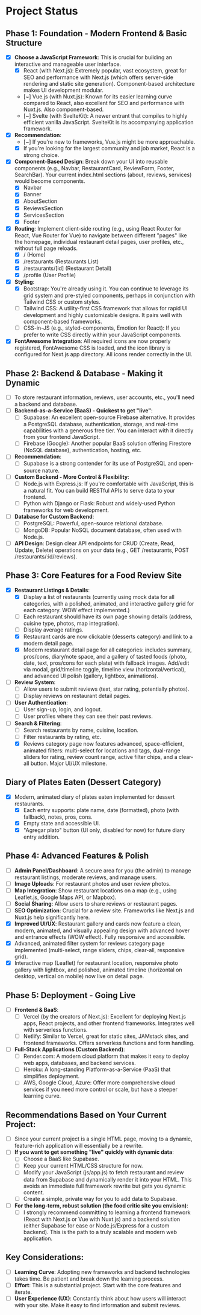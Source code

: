 # Project Status

## Phase 1: Foundation - Modern Frontend & Basic Structure
- [x] **Choose a JavaScript Framework**: This is crucial for building an interactive and manageable user interface.
  - [x] React (with Next.js): Extremely popular, vast ecosystem, great for SEO and performance with Next.js (which offers server-side rendering and static site generation). Component-based architecture makes UI development modular.
  - [~] Vue.js (with Nuxt.js): Known for its easier learning curve compared to React, also excellent for SEO and performance with Nuxt.js. Also component-based.
  - [~] Svelte (with SvelteKit): A newer entrant that compiles to highly efficient vanilla JavaScript. SvelteKit is its accompanying application framework.
- [x] **Recommendation**:
    - [~] If you're new to frameworks, Vue.js might be more approachable.
    - [x] If you're looking for the largest community and job market, React is a strong choice.
- [x] **Component-Based Design**: Break down your UI into reusable components (e.g., Navbar, RestaurantCard, ReviewForm, Footer, SearchBar). Your current index.html sections (about, reviews, services) would become components.
    - [x] Navbar
    - [x] Banner
    - [x] AboutSection
    - [x] ReviewsSection
    - [x] ServicesSection
    - [x] Footer
- [x] **Routing**: Implement client-side routing (e.g., using React Router for React, Vue Router for Vue) to navigate between different "pages" like the homepage, individual restaurant detail pages, user profiles, etc., without full page reloads.
    - [x] / (Home)
    - [x] /restaurants (Restaurants List)
    - [x] /restaurants/[id] (Restaurant Detail)
    - [x] /profile (User Profile)
- [x] **Styling**:
  - [x] Bootstrap: You're already using it. You can continue to leverage its grid system and pre-styled components, perhaps in conjunction with Tailwind CSS or custom styles.
  - [ ] Tailwind CSS: A utility-first CSS framework that allows for rapid UI development and highly customizable designs. It pairs well with component-based frameworks.
  - [ ] CSS-in-JS (e.g., styled-components, Emotion for React): If you prefer to write CSS directly within your JavaScript components.
- [x] **FontAwesome Integration**: All required icons are now properly registered, FontAwesome CSS is loaded, and the icon library is configured for Next.js app directory. All icons render correctly in the UI.

## Phase 2: Backend & Database - Making it Dynamic
- [ ] To store restaurant information, reviews, user accounts, etc., you'll need a backend and database.
- [ ] **Backend-as-a-Service (BaaS) - Quickest to get "live"**:
  - [ ] Supabase: An excellent open-source Firebase alternative. It provides a PostgreSQL database, authentication, storage, and real-time capabilities with a generous free tier. You can interact with it directly from your frontend JavaScript.
  - [ ] Firebase (Google): Another popular BaaS solution offering Firestore (NoSQL database), authentication, hosting, etc.
- [ ] **Recommendation**: 
    - [ ] Supabase is a strong contender for its use of PostgreSQL and open-source nature.
- [ ] **Custom Backend - More Control & Flexibility**:
  - [ ] Node.js with Express.js: If you're comfortable with JavaScript, this is a natural fit. You can build RESTful APIs to serve data to your frontend.
  - [ ] Python with Django or Flask: Robust and widely-used Python frameworks for web development.
- [ ] **Database for Custom Backend**:
  - [ ] PostgreSQL: Powerful, open-source relational database.
  - [ ] MongoDB: Popular NoSQL document database, often used with Node.js.
- [ ] **API Design**: Design clear API endpoints for CRUD (Create, Read, Update, Delete) operations on your data (e.g., GET /restaurants, POST /restaurants/:id/reviews).

## Phase 3: Core Features for a Food Review Site
- [x] **Restaurant Listings & Details**:
  - [x] Display a list of restaurants (currently using mock data for all categories, with a polished, animated, and interactive gallery grid for each category. WOW effect implemented.)
  - [ ] Each restaurant should have its own page showing details (address, cuisine type, photos, map integration).
  - [ ] Display average ratings.
  - [x] Restaurant cards are now clickable (desserts category) and link to a modern detail page.
  - [x] Modern restaurant detail page for all categories: includes summary, pros/cons, diary/note space, and a gallery of tasted foods (photo, date, text, pros/cons for each plate) with fallback images. Add/edit via modal, grid/timeline toggle, timeline view (horizontal/vertical), and advanced UI polish (gallery, lightbox, animations).
- [ ] **Review System**:
  - [ ] Allow users to submit reviews (text, star rating, potentially photos).
  - [ ] Display reviews on restaurant detail pages.
- [ ] **User Authentication**:
  - [ ] User sign-up, login, and logout.
  - [ ] User profiles where they can see their past reviews.
- [ ] **Search & Filtering**:
  - [ ] Search restaurants by name, cuisine, location.
  - [ ] Filter restaurants by rating, etc.
  - [x] Reviews category page now features advanced, space-efficient, animated filters: multi-select for locations and tags, dual-range sliders for rating, review count range, active filter chips, and a clear-all button. Major UI/UX milestone.

## Diary of Plates Eaten (Dessert Category)
- [x] Modern, animated diary of plates eaten implemented for dessert restaurants.
  - [x] Each entry supports: plate name, date (formatted), photo (with fallback), notes, pros, cons.
  - [x] Empty state and accessible UI.
  - [x] "Agregar plato" button (UI only, disabled for now) for future diary entry addition.

## Phase 4: Advanced Features & Polish
- [ ] **Admin Panel/Dashboard**: A secure area for you (the admin) to manage restaurant listings, moderate reviews, and manage users.
- [ ] **Image Uploads**: For restaurant photos and user review photos.
- [ ] **Map Integration**: Show restaurant locations on a map (e.g., using Leaflet.js, Google Maps API, or Mapbox).
- [ ] **Social Sharing**: Allow users to share reviews or restaurant pages.
- [ ] **SEO Optimization**: Crucial for a review site. Frameworks like Next.js and Nuxt.js help significantly here.
- [x] **Improved UI/UX**: Restaurant gallery and cards now feature a clean, modern, animated, and visually appealing design with advanced hover and entrance effects (WOW effect). Fully responsive and accessible.
- [x] Advanced, animated filter system for reviews category page implemented (multi-select, range sliders, chips, clear-all, responsive grid).
- [x] Interactive map (Leaflet) for restaurant location, responsive photo gallery with lightbox, and polished, animated timeline (horizontal on desktop, vertical on mobile) now live on detail page.

## Phase 5: Deployment - Going Live
- [ ] **Frontend & BaaS**:
  - [ ] Vercel (by the creators of Next.js): Excellent for deploying Next.js apps, React projects, and other frontend frameworks. Integrates well with serverless functions.
  - [ ] Netlify: Similar to Vercel, great for static sites, JAMstack sites, and frontend frameworks. Offers serverless functions and form handling.
- [ ] **Full-Stack Applications (Custom Backend)**:
  - [ ] Render.com: A modern cloud platform that makes it easy to deploy web apps, databases, and backend services.
  - [ ] Heroku: A long-standing Platform-as-a-Service (PaaS) that simplifies deployment.
  - [ ] AWS, Google Cloud, Azure: Offer more comprehensive cloud services if you need more control or scale, but have a steeper learning curve.

## Recommendations Based on Your Current Project:
- [ ] Since your current project is a single HTML page, moving to a dynamic, feature-rich application will essentially be a rewrite.
- [ ] **If you want to get something "live" quickly with dynamic data**:
  - [ ] Choose a BaaS like Supabase.
  - [ ] Keep your current HTML/CSS structure for now.
  - [ ] Modify your JavaScript (js/app.js) to fetch restaurant and review data from Supabase and dynamically render it into your HTML. This avoids an immediate full framework rewrite but gets you dynamic content.
  - [ ] Create a simple, private way for you to add data to Supabase.
- [ ] **For the long-term, robust solution (the food critic site you envision)**:
  - [ ] I strongly recommend committing to learning a frontend framework (React with Next.js or Vue with Nuxt.js) and a backend solution (either Supabase for ease or Node.js/Express for a custom backend). This is the path to a truly scalable and modern web application.

## Key Considerations:
- [ ] **Learning Curve**: Adopting new frameworks and backend technologies takes time. Be patient and break down the learning process.
- [ ] **Effort**: This is a substantial project. Start with the core features and iterate.
- [ ] **User Experience (UX)**: Constantly think about how users will interact with your site. Make it easy to find information and submit reviews. 